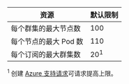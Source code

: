 | 资源 | 默认限制 |
| --- | :--- |
| 每个群集的最大节点数 | 100 |
| 每个节点的最大 Pod 数 | 110 |
| 每个订阅的最大群集数 | 20<sup>1</sup> |

<sup>1</sup> 创建 [Azure 支持请求][azure-support]可请求提高上限。<br />

<!-- LINKS - External -->
[azure-support]: https://ms.portal.azure.com/#blade/Microsoft_Azure_Support/HelpAndSupportBlade/newsupportrequest
